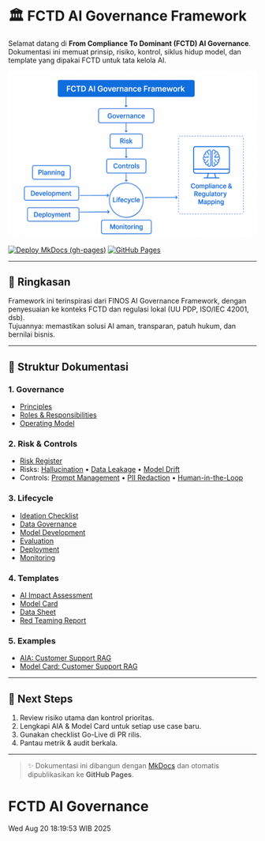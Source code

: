 
# 🏛️ FCTD AI Governance Framework

Selamat datang di **From Compliance To Dominant (FCTD) AI Governance**.  
Dokumentasi ini memuat prinsip, risiko, kontrol, siklus hidup model, dan template yang dipakai FCTD untuk tata kelola AI.

<p align="center">
  <img src="assets/img/fctd-governance.png" alt="FCTD AI Governance Framework" width="920">
</p>


[![Deploy MkDocs (gh-pages)](https://github.com/bontiharyanto/ai-governance-fctd/actions/workflows/mkdocs-ghpages.yml/badge.svg)](https://github.com/bontiharyanto/ai-governance-fctd/actions/workflows/mkdocs-ghpages.yml)
[![GitHub Pages](https://img.shields.io/github/deployments/bontiharyanto/ai-governance-fctd/github-pages?label=pages)](https://github.com/bontiharyanto/ai-governance-fctd/deployments/github-pages)


---

## 📖 Ringkasan
Framework ini terinspirasi dari FINOS AI Governance Framework, dengan penyesuaian ke konteks FCTD dan regulasi lokal (UU PDP, ISO/IEC 42001, dsb).  
Tujuannya: memastikan solusi AI aman, transparan, patuh hukum, dan bernilai bisnis.

---

## 📂 Struktur Dokumentasi
### 1. Governance
- [Principles](governance/principles.md)  
- [Roles & Responsibilities](governance/roles-and-responsibilities.md)  
- [Operating Model](governance/operating-model.md)  

### 2. Risk & Controls
- [Risk Register](risk/risk-register.md)  
- Risks: [Hallucination](risk/risks/hallucination.md) • [Data Leakage](risk/risks/data-leakage.md) • [Model Drift](risk/risks/model-drift.md)  
- Controls: [Prompt Management](risk/controls/prompt-management.md) • [PII Redaction](risk/controls/pii-redaction.md) • [Human-in-the-Loop](risk/controls/human-in-the-loop.md)  

### 3. Lifecycle
- [Ideation Checklist](lifecycle/ideation-checklist.md)  
- [Data Governance](lifecycle/data-governance.md)  
- [Model Development](lifecycle/model-development.md)  
- [Evaluation](lifecycle/evaluation.md)  
- [Deployment](lifecycle/deployment.md)  
- [Monitoring](lifecycle/monitoring.md)  

### 4. Templates
- [AI Impact Assessment](templates/ai-impact-assessment.md)  
- [Model Card](templates/model-card.md)  
- [Data Sheet](templates/data-sheet.md)  
- [Red Teaming Report](templates/red-teaming-report.md)  

### 5. Examples
- [AIA: Customer Support RAG](examples/use-cases/customer-support-rag/aia.md)  
- [Model Card: Customer Support RAG](examples/use-cases/customer-support-rag/model-card.md)  

---

## 🚀 Next Steps
1. Review risiko utama dan kontrol prioritas.  
2. Lengkapi AIA & Model Card untuk setiap use case baru.  
3. Gunakan checklist Go-Live di PR rilis.  
4. Pantau metrik & audit berkala.  

---

> ✨ Dokumentasi ini dibangun dengan [MkDocs](https://www.mkdocs.org/) dan otomatis dipublikasikan ke **GitHub Pages**.
# FCTD AI Governance


Wed Aug 20 18:19:53 WIB 2025
